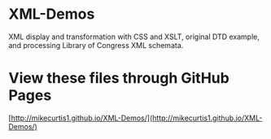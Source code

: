 # XML-Demos
XML display and transformation with CSS and XSLT, original DTD example, and processing Library of Congress XML schemata.

# View these files through GitHub Pages
[http://mikecurtis1.github.io/XML-Demos/](http://mikecurtis1.github.io/XML-Demos/)
